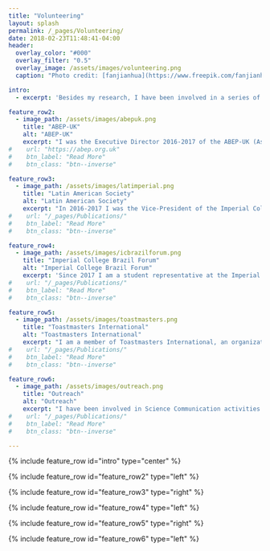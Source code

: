 ```yaml
---
title: "Volunteering"
layout: splash
permalink: /_pages/Volunteering/
date: 2018-02-23T11:48:41-04:00
header:
  overlay_color: "#000"
  overlay_filter: "0.5"
  overlay_image: /assets/images/volunteering.png
  caption: "Photo credit: [fanjianhua](https://www.freepik.com/fanjianhua)"

intro: 
  - excerpt: 'Besides my research, I have been involved in a series of volunteering activities of political, cultural, social and scientific character.'

feature_row2:
  - image_path: /assets/images/abepuk.png
    title: "ABEP-UK"
    alt: "ABEP-UK"
    excerpt: "I was the Executive Director 2016-2017 of the ABEP-UK (Association of Brazilian Postgraduate Students and Researchers in the United Kingdom), a volunteer-led organization acting nationwide in the UK since in 1980. Its mission is to represent and connect Brazilian Students and Researchers. At ABEP-UK I had a chance to represent its members in oficial occasions at embassies and academic institutions, and organized an International conference 2017."
#    url: "https://abep.org.uk"
#    btn_label: "Read More"
#    btn_class: "btn--inverse"

feature_row3:
  - image_path: /assets/images/latimperial.png
    title: "Latin American Society"
    alt: "Latin American Society"
    excerpt: "In 2016-2017 I was the Vice-President of the Imperial College Latin American Society (Lat-Imperial), a student-led association of Latin Americans at Imperial. It acts as a liaison between students and the university, it plays an important role of networking students and academic staff, and promotes the Latin American Culture at Imperial. As a committee member I organized jointly with my collegues a series of social meetings, informal talks, and a symposium with leading Latin American researchers in the UK."
#    url: "/_pages/Publications/"
#    btn_label: "Read More"
#    btn_class: "btn--inverse"

feature_row4:
  - image_path: /assets/images/icbrazilforum.png
    title: "Imperial College Brazil Forum"
    alt: "Imperial College Brazil Forum"
    excerpt: 'Since 2017 I am a student representative at the Imperial College Brazil Forum, a network of Brazilian Academics, Students and Alumni from Imperial College. It was founded in 2011, and since then has been fostering networking, colaborations and partnerships among Brazilian and international researchers interested on establishing connections with Brazil. As a student representative I have been organizing events of interest to students no only from Imperial, but other universities in London.'
#    url: "/_pages/Publications/"
#    btn_label: "Read More"
#    btn_class: "btn--inverse"

feature_row5:
  - image_path: /assets/images/toastmasters.png
    title: "Toastmasters International"
    alt: "Toastmasters International"
    excerpt: "I am a member of Toastmasters International, an organization that promotes public speaking training in a supportive learn-by-doing environment, where participants organize meetings and practice their communication skills to become confident public speakers and strong leaders. Toastmasters is present all over the world, and their activities are run by volunteers of different ages, genders, nationalities and cultural backgrounds."
#    url: "/_pages/Publications/"
#    btn_label: "Read More"
#    btn_class: "btn--inverse"

feature_row6:
  - image_path: /assets/images/outreach.png
    title: "Outreach"
    alt: "Outreach"
    excerpt: "I have been involved in Science Communication activities both to kids and adults. As a volunteer at Native Scientists, the focus is to teach Science to kids from migrant communities, aiming to inspire ethnic minority pupils to pursue higher education. I also took part as a speaker and regular participant at [PubhD](), an initiave present in six countries that provides PhD students an opportunity to talk about their research in an informal atmosphere, for a diverse audience, in a jargon-free style."
#    url: "/_pages/Publications/"
#    btn_label: "Read More"
#    btn_class: "btn--inverse"

---
```


{% include feature_row id="intro" type="center" %}

{% include feature_row id="feature_row2" type="left" %}

{% include feature_row id="feature_row3" type="right" %}

{% include feature_row id="feature_row4" type="left" %}

{% include feature_row id="feature_row5" type="right" %}

{% include feature_row id="feature_row6" type="left" %}

